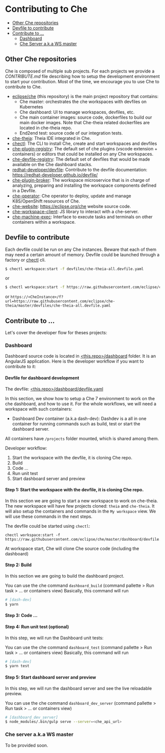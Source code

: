 
# Contributing to Che

- [Other Che repositories](#other-che-repositories)
- [Devfile to contribute](#devfile-to-contribute)
- [Contribute to ...](#contribute-to-...)
  - [Dashboard](#dashboard)
  - [Che Server a.k.a WS master](#che-server-a.k.a-ws-master)

## Other Che repositories

Che is composed of multiple sub projects. For each projects we provide a *CONTRIBUTE.md* file describing how to setup the development environment to start your contribution. Most of the time, we encourage you to use Che to contribute to Che.

- [eclipse/che](https://github.com/eclipse/che) (this repository) is the main project repository that contains:
   - Che master: orchestrates the che workspaces with devfiles on Kubernetes
   - Che dashboard: UI to manage workspaces, devfiles, etc.
   - Che main container images: source code, dockerfiles to build our main docker images. Note that Che-theia related dockerfiles are located in che-theia repo.
   - End2end test: source code of our integration tests.
- [che-theia](https://github.com/eclipse/che-theia): Theia IDE integrated in Che.
- [chectl](https://github.com/che-incubator/chectl): The CLI to install Che, create and start workspaces and devfiles
- [che-plugin-registry](https://github.com/eclipse/che-plugin-registry): The default set of che plugins (vscode extension + containers) or editors that could be installed on any Che workspaces.
- [che-devfile-registry](https://github.com/eclipse/che-devfile-registry): The default set of devfiles that would be made available on the Che dashboard stacks.
- [redhat-developer/devfile](https://github.com/redhat-developer/devfile): Contribute to the devfile documentation: https://redhat-developer.github.io/devfile/
- [che-plugin-broker](https://github.com/eclipse/che-plugin-broker): The workspace microservice that is in charge of analyzing, preparing and installing the workspace components defined in a Devfile.
- [che-operator](https://github.com/eclipse/che-operator): Che operator to deploy, update and manage K8S/OpenShift resources of Che.
- [che-website](https://github.com/eclipse/che-website): https://eclipse.org/che website source code.
- [che-workspace-client](https://github.com/eclipse/che-workspace-client): JS library to interact with a che-server.
- [che-machine-exec](https://github.com/eclipse/che-machine-exec): Interface to execute tasks and terminals on other containers within a workspace.

## Devfile to contribute
Each devfile could be run on any Che instances. Beware that each of them may need a certain amount of memory.
Devfile could be launched through a factory or [chectl](https://github.com/che-incubator/chectl) cli.

```bash
$ chectl workspace:start -f devfiles/che-theia-all.devfile.yaml
```
or
```bash
$ chectl workspace:start -f https://raw.githubusercontent.com/eclipse/che-theia/master/devfiles/che-theia-all.devfile.yaml
```
or `https://<CheInstance>/f?url=https://raw.githubusercontent.com/eclipse/che-theia/master/devfiles/che-theia-all.devfile.yaml`

## Contribute to ...
Let's cover the developer flow for theses projects:

### Dashboard
Dashboard source code is located in [<this.repo>/dashboard](./dashboard/) folder.
It is an AngularJS application. Here is the developer workflow if you want to contribute to it:

#### Devfile for dashboard development

The devfile: [<this.repo>/dashboard/devfile.yaml](./dashboard/devfile.yaml)

In this section, we show how to setup a Che 7 environment to work on the che dashboard, and how to use it.
For the whole workflows, we will need a workspace with such containers:

- Dashboard Dev container (a.k.a dash-dev): Dashdev is a all in one container for running commands such as build, test or start the dashboard server.

All containers have `/projects` folder mounted, which is shared among them.


Developer workflow:

1. Start the workspace with the devfile, it is cloning Che repo.
2. Build
3. Code ...
4. Run unit test
5. Start dashboard server and preview


#### Step 1: Start the workspace with the devfile, it is cloning Che repo.
In this section we are going to start a new workspace to work on che-theia. The new workspace will have few projects cloned: `theia` and `che-theia`. It will also setup the containers and commands in the `My workspace` view. We will use these commands in the next steps.

The devfile could be started using `chectl`:

```
chectl workspace:start -f https://raw.githubusercontent.com/eclipse/che/master/dashboard/devfile.yaml
```
At workspace start, Che will clone Che source code (including the dashboard)



#### Step 2: Build

In this section we are going to build the dashboard project.

You can use the che command `dashboard_build` (command pallette > Run task > … or containers view)
Basically, this command will run

```bash
# [dash-dev]
$ yarn
```
#### Step 3: Code ...

#### Step 4: Run unit test (optional)
In this step, we will run the Dashboard unit tests:

You can use the che command `dashboard_test` (command pallette > Run task > … or containers view)
Basically, this command will run

```bash
# [dash-dev]
$ yarn test
```
#### Step 5: Start dashboard server and preview
In this step, we will run the dashboard server and see the live reloadable preview.

You can use the che command `dashboard_dev_server` (command pallette > Run task > … or containers view)
```bash
# [dashboard_dev_server]
$ node_modules/.bin/gulp serve --server=<che_api_url>
```


### Che server a.k.a WS master
To be provided soon.
